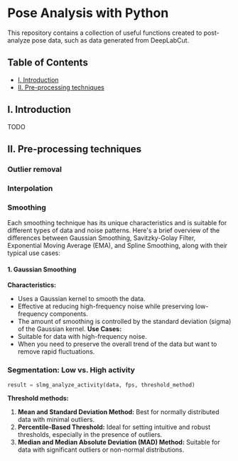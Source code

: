   # Pose Analysis with Python 

This repository contains a collection of useful functions created to post-analyze pose data, such as data generated from DeepLabCut.
## Table of Contents
- [I. Introduction](#item-one)
- [II. Pre-processing techniques](#item-two)

<a id="item-one"></a>
## I. Introduction
TODO

<a id="item-two"></a>
## II. Pre-processing techniques
### Outlier removal
### Interpolation 
### Smoothing 
Each smoothing technique has its unique characteristics and is suitable for different types of data and noise patterns. 
Here's a brief overview of the differences between Gaussian Smoothing, Savitzky-Golay Filter, Exponential Moving Average (EMA), and Spline Smoothing, along with their typical use cases:
#### 1. Gaussian Smoothing
**Characteristics:**
+ Uses a Gaussian kernel to smooth the data.
+ Effective at reducing high-frequency noise while preserving low-frequency components.
+ The amount of smoothing is controlled by the standard deviation (sigma) of the Gaussian kernel.
**Use Cases:**
+ Suitable for data with high-frequency noise.
+ When you need to preserve the overall trend of the data but want to remove rapid fluctuations.
### Segmentation: Low vs. High activity
```python
result = slmg_analyze_activity(data, fps, threshold_method)
```
**Threshold methods:**
1. **Mean and Standard Deviation Method:**
   Best for normally distributed data with minimal outliers.
2. **Percentile-Based Threshold:**
   Ideal for setting intuitive and robust thresholds, especially in the presence of outliers.
3. **Median and Median Absolute Deviation (MAD) Method:**
   Suitable for data with significant outliers or non-normal distributions.


     
